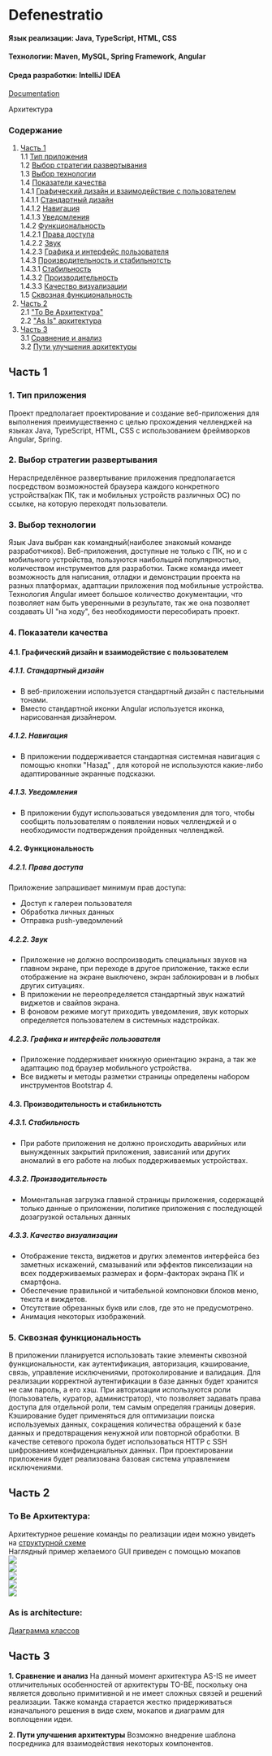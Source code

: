 # Defenestratio
#### Язык реализации: Java, TypeScript, HTML, CSS  
#### Технологии: Maven, MySQL, Spring Framework, Angular
#### Среда разработки: IntelliJ IDEA  	 

[Documentation](https://github.com/RSlabodchikov/defenestratio/blob/documentation/Documentation/SRS.md)

Архитектура
### Содержание
1. [Часть 1](#part1) <br>
1.1 [Тип приложения](#1) <br>
1.2 [Выбор стратегии развертывания](#2) <br>
1.3 [Выбор технологии](#3) <br>
1.4 [Показатели качества](#4) <br>
1.4.1 [Графический дизайн и взаимодействие с пользователем](#4.1) <br>
1.4.1.1 [Стандартный дизайн](#4.1.1) <br>
1.4.1.2 [Навигация](#4.1.2) <br>
1.4.1.3 [Уведомления](#4.1.3) <br>
1.4.2 [Функциональность](#4.2) <br>
1.4.2.1 [Права доступа](#4.2.1) <br>
1.4.2.2 [Звук](#4.2.2) <br>
1.4.2.3 [Графика и интерфейс пользователя](#4.2.3) <br>
1.4.3 [Производительность и стабильнотсть](#4.3) <br>
1.4.3.1 [Стабильность](#4.3.1) <br>
1.4.3.2 [Производительность](#4.3.2) <br>
1.4.3.3 [Качество визуализации](#4.3.3) <br>
1.5 [Сквозная функциональность](#5) <br>
2. [Часть 2](#part2) <br>
2.1 ["To Be Архитектура"](#to_be) <br>
2.2 ["As Is" архитектура](#as_is) <br>
3. [Часть 3](#part3) <br>
3.1 [Сравнение и анализ](#compare_and_analysis) <br>
3.2 [Пути улучшения архитектуры](#way_upgrade) <br>


## Часть 1 <a name="part1"></a>

### 1. Тип приложения <a name="1"></a>
Проект предполагает проектирование и создание веб-приложения для выполнения преимущественно c целью прохождения челленджей на языках Java, TypeScript, HTML, CSS с использованием фреймворков Angular, Spring.

### 2. Выбор стратегии развертывания <a name="2"></a>
Нераспределённое развертывание приложения предполагается посредством возможностей браузера каждого конкретного устройства(как ПК, так и мобильных устройств различных ОС) по ссылке, на которую переходят пользователи.

### 3. Выбор технологии <a name="3"></a>

Язык Java выбран как командный(наиболее знакомый команде разработчиков).
Веб-приложения, доступные не только с ПК, но и с мобильного устройства, пользуются наибольшей популярностью, количеством инструментов для разработки. Также команда имеет возможность для написания, отладки и демонстрации проекта на разных платформах, адаптации приложения под мобильные устройства.
Технология Angular имеет большое количество документации, что позволяет нам быть уверенными в результате, так же она позволяет создавать UI "на ходу", без необходимости пересобирать проект.

### 4. Показатели качества <a name="4"></a>
#### 4.1. Графический дизайн и взаимодействие с пользователем <a name="4.1"></a>
##### 4.1.1. Стандартный дизайн <a name="4.1.1"></a>
* В веб-приложении используется стандартный дизайн с пастельными тонами.
* Вместо стандартной иконки Angular используется иконка, нарисованная дизайнером.
##### 4.1.2. Навигация <a name="4.1.2"></a>
* В приложении поддерживается стандартная системная навигация с помощью кнопки "Назад" , для которой не используются какие-либо адаптированные экранные подсказки.
##### 4.1.3. Уведомления <a name="4.1.3"></a>
* В приложении будут использоваться уведомления для того, чтобы сообщить пользователям о появлении новых челленджей и о необходимости подтверждения пройденных челленджей.
#### 4.2. Функциональность <a name="4.2"></a>
##### 4.2.1. Права доступа <a name="4.2.1"></a>
Приложение запрашивает минимум прав доступа:
* Доступ к галереи пользователя
* Обработка личных данных
* Отправка push-уведомлений
##### 4.2.2. Звук <a name="4.2.3"></a>
* Приложение не должно воспроизводить специальных звуков на главном экране, при переходе в другое приложение, также если отображение на экране выключено, экран заблокирован и в любых других ситуациях.
* В приложении не переопределяется стандартный звук нажатий виджетов и свайпов экрана.
* В фоновом режиме могут приходить уведомления, звук которых определяется пользователем в системных надстройках.
##### 4.2.3. Графика и интерфейс пользователя <a name="4.2.4"></a>
* Приложение поддерживает книжную ориентацию экрана, а так же адаптацию под браузер мобильного устройства.
* Все виджеты и методы разметки страницы определены набором инструментов Bootstrap 4.
#### 4.3. Производительность и стабильнотсть <a name="4.3"></a>
##### 4.3.1. Стабильность <a name="4.3.1"></a>
* При работе приложения не должно происходить аварийных или вынужденных закрытий приложения, зависаний или других аномалий в его работе на любых поддерживаемых устройствах.
##### 4.3.2. Производительность <a name="4.3.2"></a>
* Моментальная загрузка главной страницы приложения, содержащей только данные о приложении, политике приложения с последующей дозагрузкой остальных данных
##### 4.3.3. Качество визуализации <a name="4.3.3"></a>
* Отображение текста, виджетов и других элементов интерфейса без заметных искажений, смазываний или эффектов пикселизации на всех поддерживаемых размерах и форм-факторах экрана ПК и смартфона.
* Обеспечение правильной и читабельной компоновки блоков меню, текста и виждетов.
* Отсутствие обрезанных букв или слов, где это не предусмотрено.
* Анимация некоторых изображений.
### 5. Сквозная функциональность <a name="5"></a>
В приложении планируется использовать такие элементы сквозной функциональности, как аутентификация, авторизация, кэширование, связь, управление исключениями, протоколирование и валидация. Для реализации корректной аутентификации в базе данных будет хранится не сам пароль, а его хэш. При авторизации используются роли (пользователь, куратор, администратор), что позволяет задавать права доступа для отдельной роли, тем самым определяя границы доверия. Кэширование будет применяться для оптимизации поиска используемых данных, сокращения количества обращений к базе данных и предотвращения ненужной или повторной обработки. В качестве сетевого прокола будет использоваться HTTP с SSH шифрованием конфиденциальных данных. При проектировании приложения будет реализована базовая система управлением исключениями.

## Часть 2 <a name="part2"/></a>

### To Be Архитектура: <a name="to_be"></a>
Архитектурное решение команды по реализации идеи можно увидеть на [структурной схеме](https://github.com/RSlabodchikov/defenestratio/blob/architecture/Documentation/Mockup/structure.png) <br>
Наглядный пример желаемого GUI приведен с помощью мокапов<br>
![](https://github.com/RSlabodchikov/defenestratio/blob/architecture/Documentation/Mockup/1.png) <br>
![](https://github.com/RSlabodchikov/defenestratio/blob/architecture/Documentation/Mockup/2.png) <br>
![](https://github.com/RSlabodchikov/defenestratio/blob/architecture/Documentation/Mockup/3.png) <br>
![](https://github.com/RSlabodchikov/defenestratio/blob/architecture/Documentation/Mockup/4.png) <br>
![](https://github.com/RSlabodchikov/defenestratio/blob/architecture/Documentation/Mockup/5.png) <br>

### As is architecture:<a name="as_is"/></a>
[Диаграмма классов](https://github.com/RSlabodchikov/defenestratio/blob/architecture/Documentation/Mockup/class%20diagram.png) <br>

## Часть 3 <a name="part3"/></a>


**1. Сравнение и анализ** <a name="compare_and_analysis"/></a>
На данный момент архитектура AS-IS не имеет отличительных особенностей от архитектуры TO-BE, поскольку она является довольно примитивной и не имеет сложных связей и решений реализации. Также команда старается жестко придерживаться изначального решения в виде схем, мокапов и диаграмм для воплощении идеи.

**2. Пути улучшения архитектуры** <a name="way_upgrade"/></a>
Возможно внедрение шаблона посредника для взаимодействия некоторых компонентов.

